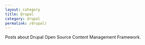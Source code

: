 ```yaml
---
layout: category
title: Drupal
category: drupal
permalink: /drupal/
---
```

Posts about Drupal Open Source Content Management Framework.
